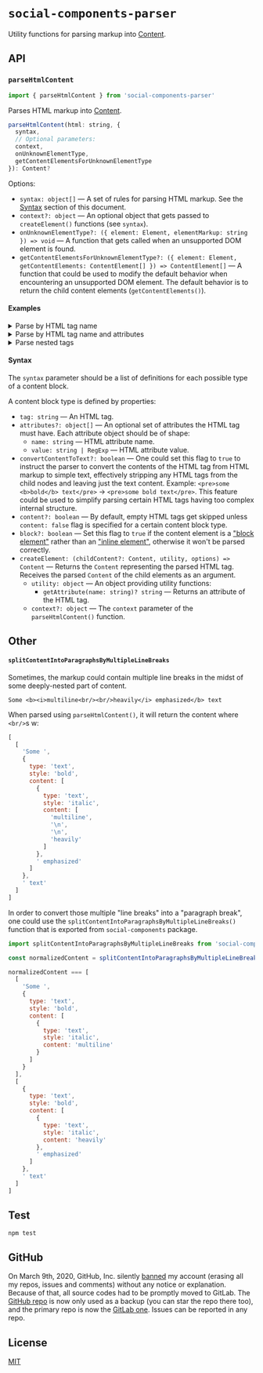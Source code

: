 # `social-components-parser`

Utility functions for parsing markup into [Content](https://gitlab.com/catamphetamine/social-components/-/blob/master/docs/Content.md).

## API

### `parseHtmlContent`

```js
import { parseHtmlContent } from 'social-components-parser'
```

Parses HTML markup into [Content](https://gitlab.com/catamphetamine/social-components/-/blob/master/docs/Content.md).

```js
parseHtmlContent(html: string, {
  syntax,
  // Optional parameters:
  context,
  onUnknownElementType,
  getContentElementsForUnknownElementType
}): Content?
```

Options:

* `syntax: object[]` — A set of rules for parsing HTML markup. See the [Syntax](#syntax) section of this document.
* `context?: object` — An optional object that gets passed to `createElement()` functions (see `syntax`).
* `onUnknownElementType?: ({ element: Element, elementMarkup: string }) => void` — A function that gets called when an unsupported DOM element is found.
* `getContentElementsForUnknownElementType?: ({ element: Element, getContentElements: ContentElement[] }) => ContentElement[]` — A function that could be used to modify the default behavior when encountering an unsupported DOM element. The default behavior is to return the child content elements (`getContentElements()`).

#### Examples

<details>
<summary>Parse by HTML tag name</summary>

#####

```js
import { parseHtmlContent } from 'social-components-parser'

const content = parseHtmlContent('Some <b>emphasized</b> text', {
  syntax: [{
    tag: 'b',
    createElement(content) {
      return {
        type: 'text',
        style: 'bold',
        content
      }
    }
  }]
})

// `content` is a list of block elements (paragraphs).
// The first paragraph is a list of inline elements.
content === [
  [
    'Some ',
    {
      type: 'text',
      style: 'bold',
      content: 'emphasized'
    },
    ' text'
  ]
]
```
</details>

<details>
<summary>Parse by HTML tag name and attributes</summary>

#####

```js
import { parseHtmlContent } from 'social-components-parser'

const content = parseHtmlContent('Some <span class="red">emphasized</span> text', {
  syntax: [{
    tag: 'span',
    attributes: {
      name: 'class',
      value: 'red'
    },
    createElement(content) {
      return {
        type: 'text',
        style: 'bold',
        content
      }
    }
  }]
})

// `content` is a list of block elements (paragraphs).
// The first paragraph is a list of inline elements.
content === [
  [
    'Some ',
    {
      type: 'text',
      style: 'bold',
      content: 'emphasized'
    },
    ' text'
  ]
]
```
</details>

<details>
<summary>Parse nested tags</summary>

#####

```js
import { parseHtmlContent } from 'social-components-parser'

const content = parseHtmlContent('Some <b><i>heavily</i> emphasized</b> text', {
  syntax: [{
    tag: 'b',
    createElement(content) {
      return {
        type: 'text',
        style: 'bold',
        content
      }
    }
  }, {
    tag: 'i',
    createElement(content) {
      return {
        type: 'text',
        style: 'italic',
        content
      }
    }
  }]
})

// `content` is a list of block elements (paragraphs).
// The first paragraph is a list of inline elements.
content === [
  [
    'Some ',
    {
      type: 'text',
      style: 'bold',
      content: [
        {
          type: 'text',
          style: 'italic',
          content: 'heavily'
        },
        ' emphasized'
      ]
    },
    ' text'
  ]
]
```
</details>

#### Syntax

The `syntax` parameter should be a list of definitions for each possible type of a content block.

A content block type is defined by properties:

* `tag: string` — An HTML tag.
* `attributes?: object[]` — An optional set of attributes the HTML tag must have. Each attribute object should be of shape:
  * `name: string` — HTML attribute name.
  * `value: string | RegExp` — HTML attribute value.
* `convertContentToText?: boolean` — One could set this flag to `true` to instruct the parser to convert the contents of the HTML tag from HTML markup to simple text, effectively stripping any HTML tags from the child nodes and leaving just the text content. Example: `<pre>some <b>bold</b> text</pre>` → `<pre>some bold text</pre>`. This feature could be used to simplify parsing certain HTML tags having too complex internal structure.
* `content?: boolean` — By default, empty HTML tags get skipped unless `content: false` flag is specified for a certain content block type.
* `block?: boolean` — Set this flag to `true` if the content element is a ["block element"](https://gitlab.com/catamphetamine/social-components/-/blob/master/docs/Content.md#block-element) rather than an ["inline element"](https://gitlab.com/catamphetamine/social-components/-/blob/master/docs/Content.md#inline-content), otherwise it won't be parsed correctly.
* `createElement: (childContent?: Content, utility, options) => Content` — Returns the `Content` representing the parsed HTML tag. Receives the parsed `Content` of the child elements as an argument.
  * `utility: object` — An object providing utility functions:
    * `getAttribute(name: string)? string` — Returns an attribute of the HTML tag.
  * `context?: object` — The `context` parameter of the `parseHtmlContent()` function.

## Other

#### `splitContentIntoParagraphsByMultipleLineBreaks`

Sometimes, the markup could contain multiple line breaks in the midst of some deeply-nested part of content.

```
Some <b><i>multiline<br/><br/>heavily</i> emphasized</b> text
```

When parsed using `parseHtmlContent()`, it will return the content where `<br/>`s w:

```js
[
  [
    'Some ',
    {
      type: 'text',
      style: 'bold',
      content: [
        {
          type: 'text',
          style: 'italic',
          content: [
            'multiline',
            '\n',
            '\n',
            'heavily'
          ]
        },
        ' emphasized'
      ]
    },
    ' text'
  ]
]
```

In order to convert those multiple "line breaks" into a "paragraph break", one could use the `splitContentIntoParagraphsByMultipleLineBreaks()` function that is exported from `social-components` package.

```js
import splitContentIntoParagraphsByMultipleLineBreaks from 'social-components/utility/post/splitContentIntoParagraphsByMultipleLineBreaks.js'

const normalizedContent = splitContentIntoParagraphsByMultipleLineBreaks(content)

normalizedContent === [
  [
    'Some ',
    {
      type: 'text',
      style: 'bold',
      content: [
        {
          type: 'text',
          style: 'italic',
          content: 'multiline'
        }
      ]
    }
  ],
  [
    {
      type: 'text',
      style: 'bold',
      content: [
        {
          type: 'text',
          style: 'italic',
          content: 'heavily'
        },
        ' emphasized'
      ]
    },
    ' text'
  ]
]
```

## Test

```
npm test
```

## GitHub

On March 9th, 2020, GitHub, Inc. silently [banned](https://medium.com/@catamphetamine/how-github-blocked-me-and-all-my-libraries-c32c61f061d3) my account (erasing all my repos, issues and comments) without any notice or explanation. Because of that, all source codes had to be promptly moved to GitLab. The [GitHub repo](https://github.com/catamphetamine/social-components-parser) is now only used as a backup (you can star the repo there too), and the primary repo is now the [GitLab one](https://gitlab.com/catamphetamine/social-components-parser). Issues can be reported in any repo.

## License

[MIT](LICENSE)